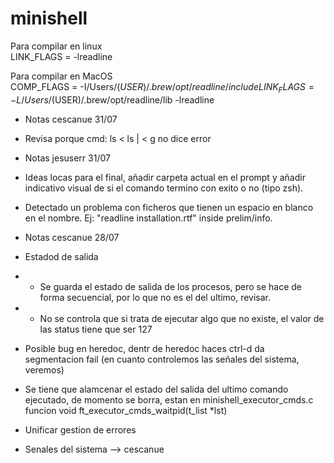 # minishell

Para compilar en linux  
LINK_FLAGS = -lreadline  

Para compilar en MacOS  
COMP_FLAGS = -I/Users/$(USER)/.brew/opt/readline/include  
LINK_FLAGS = -L/Users/$(USER)/.brew/opt/readline/lib -lreadline

- Notas cescanue 31/07
- Revisa porque cmd: ls < ls | < g no dice error
- Notas jesuserr 31/07
- Ideas locas para el final, añadir carpeta actual en el prompt y añadir indicativo visual de si el comando termino con exito o no (tipo zsh).
- Detectado un problema con ficheros que tienen un espacio en blanco en el nombre. Ej: "readline installation.rtf" inside prelim/info.

- Notas cescanue 28/07
- Estadod de salida
- - Se guarda el estado de salida de los procesos, pero se hace de forma secuencial, por lo que no es el del ultimo, revisar. 
- - No se controla que si trata de ejecutar algo que no existe, el valor de las status tiene que ser 127
- Posible bug en heredoc, dentr de heredoc haces ctrl-d da segmentacion fail (en cuanto controlemos las señales del sistema, veremos)
- Se tiene que alamcenar el estado del salida del ultimo comando ejecutado, de momento se borra, estan en minishell_executor_cmds.c funcion void	ft_executor_cmds_waitpid(t_list *lst)
- Unificar gestion de errores
- Senales del sistema --> cescanue